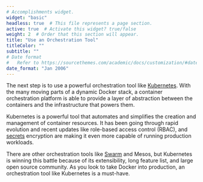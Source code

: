 ```yaml
---
# Accomplishments widget.
widget: "basic"  
headless: true  # This file represents a page section.
active: true  # Activate this widget? true/false
weight: 2  # Order that this section will appear.
title: "Use an Orchestration Tool"
titleColor: ""
subtitle: ""
# Date format
#   Refer to https://sourcethemes.com/academic/docs/customization/#date-format
date_format: "Jan 2006"
---
```

The next step is to use a powerful orchestration tool like [Kubernetes](/display/containers/kubernetes+guide). With the many moving parts of a dynamic Docker stack, a container orchestration platform is able to provide a layer of abstraction between the containers and the infrastructure that powers them.

Kubernetes is a powerful tool that automates and simplifies the creation and management of container resources. It has been going through rapid evolution and recent updates like role-based access control (RBAC), and [secrets](/display/containers/container+secrets+management) encryption are making it even more capable of running production workloads.

There are other orchestration tools like [Swarm](/display/containers/docker+swarm+101) and Mesos, but Kubernetes is winning this battle because of its extensibility, long feature list, and large open source community. As you look to take Docker into production, an orchestration tool like Kubernetes is a must-have.